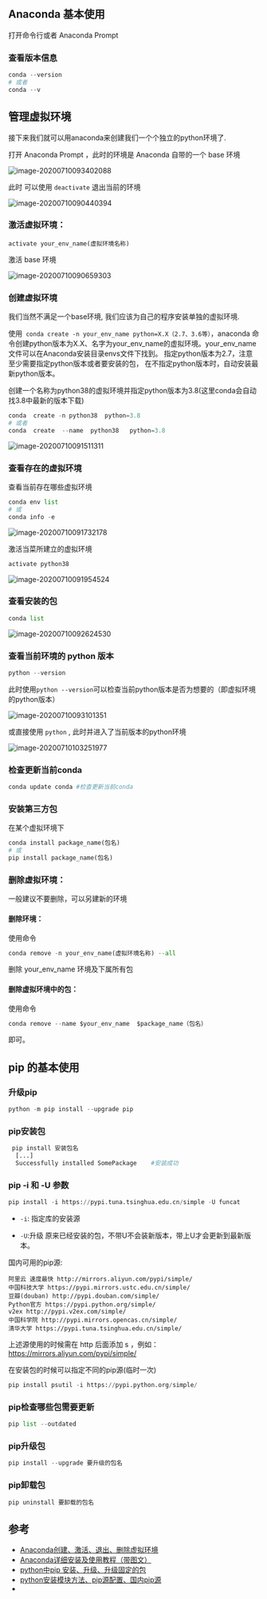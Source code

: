 ## Anaconda 基本使用



打开命令行或者 Anaconda Prompt

### 查看版本信息

```python
conda --version
# 或者
conda --v
```



## 管理虚拟环境

接下来我们就可以用anaconda来创建我们一个个独立的python环境了.

打开 Anaconda Prompt ，此时的环境是 Anaconda 自带的一个 base 环境

![image-20200710093402088](C:\Users\Hu\AppData\Roaming\Typora\typora-user-images\image-20200710093402088.png)

此时 可以使用 `deactivate` 退出当前的环境

![image-20200710090440394](C:\Users\Hu\AppData\Roaming\Typora\typora-user-images\image-20200710090440394.png)

### 激活虚拟环境：

```
activate your_env_name(虚拟环境名称)
```

激活 base 环境

![image-20200710090659303](C:\Users\Hu\AppData\Roaming\Typora\typora-user-images\image-20200710090659303.png)



### 创建虚拟环境

我们当然不满足一个base环境, 我们应该为自己的程序安装单独的虚拟环境.

使用` conda create -n your_env_name python=X.X（2.7、3.6等）`，anaconda 命令创建python版本为X.X、名字为your_env_name的虚拟环境。your_env_name文件可以在Anaconda安装目录envs文件下找到。 指定python版本为2.7，注意至少需要指定python版本或者要安装的包， 在不指定python版本时，自动安装最新python版本。


创建一个名称为python38的虚拟环境并指定python版本为3.8(这里conda会自动找3.8中最新的版本下载)

```python
conda  create -n python38  python=3.8
# 或者
conda  create  --name  python38   python=3.8
```



![image-20200710091511311](C:\Users\Hu\AppData\Roaming\Typora\typora-user-images\image-20200710091511311.png)

### 查看存在的虚拟环境

查看当前存在哪些虚拟环境

```python
conda env list 
# 或 
conda info -e
```

![image-20200710091732178](C:\Users\Hu\AppData\Roaming\Typora\typora-user-images\image-20200710091732178.png)

激活当菜所建立的虚拟环境

```python
activate python38
```



![image-20200710091954524](C:\Users\Hu\AppData\Roaming\Typora\typora-user-images\image-20200710091954524.png)

### 查看安装的包

```python
conda list
```

![image-20200710092624530](C:\Users\Hu\AppData\Roaming\Typora\typora-user-images\image-20200710092624530.png)



### 查看当前环境的 python 版本

```python
python --version
```

此时使用`python --version`可以检查当前python版本是否为想要的（即虚拟环境的python版本）

![image-20200710093101351](C:\Users\Hu\AppData\Roaming\Typora\typora-user-images\image-20200710093101351.png)

或直接使用 `python` , 此时并进入了当前版本的python环境

![image-20200710103251977](C:\Users\Hu\AppData\Roaming\Typora\typora-user-images\image-20200710103251977.png)

### 检查更新当前conda

```python
conda update conda #检查更新当前conda
```

### 安装第三方包

在某个虚拟环境下

```python
conda install package_name(包名)
# 或
pip install package_name(包名)
```





### 删除虚拟环境：

一般建议不要删除，可以另建新的环境

#### 删除环境：

使用命令

```python
conda remove -n your_env_name(虚拟环境名称) --all
```

  删除 your_env_name 环境及下属所有包

#### 删除虚拟环境中的包：

使用命令

```python
conda remove --name $your_env_name  $package_name（包名）
```

 即可。



## pip 的基本使用

### 升级pip

```python
python -m pip install --upgrade pip
```



### pip安装包

```python
 pip install 安装包名
  [...]
  Successfully installed SomePackage    #安装成功
```



### pip -i 和 -U 参数

```python
pip install -i https://pypi.tuna.tsinghua.edu.cn/simple -U funcat
```

- `-i`: 指定库的安装源

- `-U`:升级 原来已经安装的包，不带U不会装新版本，带上U才会更新到最新版本。

国内可用的pip源:

```
阿里云 速度最快 http://mirrors.aliyun.com/pypi/simple/
中国科技大学 https://pypi.mirrors.ustc.edu.cn/simple/
豆瓣(douban) http://pypi.douban.com/simple/
Python官方 https://pypi.python.org/simple/
v2ex http://pypi.v2ex.com/simple/
中国科学院 http://pypi.mirrors.opencas.cn/simple/
清华大学 https://pypi.tuna.tsinghua.edu.cn/simple/
```

上述源使用的时候需在 http 后面添加 s ，例如：<https://mirrors.aliyun.com/pypi/simple/>

在安装包的时候可以指定不同的pip源(临时一次)

```python
pip install psutil -i https://pypi.python.org/simple/
```



### pip检查哪些包需要更新

```python
pip list --outdated
```

### pip升级包

```python
pip install --upgrade 要升级的包名
```

### pip卸载包

```python
pip uninstall 要卸载的包名
```



## 参考

- <a href="https://blog.csdn.net/sizhi_xht/article/details/80964099" target="_blank">Anaconda创建、激活、退出、删除虚拟环境</a> 
- <a href="https://blog.csdn.net/ITLearnHall/article/details/81708148" target="_blank">Anaconda详细安装及使用教程（带图文）</a> 
- <a href="https://blog.csdn.net/qq_15260769/article/details/80731407" target="_blank">python中pip 安装、升级、升级固定的包</a> 
- <a href="https://blog.csdn.net/xuemeilu/article/details/70674022" target="_blank">python安装模块方法、pip源配置、国内pip源</a> 
- <a href="" target="_blank"></a>